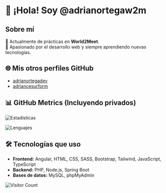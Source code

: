 # 👋 ¡Hola! Soy @adrianortegaw2m

## Sobre mí  
💼 Actualmente de prácticas en **World2Meet**.  
🚀 Apasionado por el desarrollo web y siempre aprendiendo nuevas tecnologías.  

## 🌐 Mis otros perfiles GitHub
- [adrianortegadev](https://github.com/adrianortegadev)
- [adriancesurform](https://github.com/adriancesurform)

## 📊 GitHub Metrics (Incluyendo privados)
![Estadísticas](https://github-readme-stats.vercel.app/api?username=adrianortegaw2m&show_icons=true&theme=transparent&count_private=true)

![Lenguajes](https://github-readme-stats.vercel.app/api/top-langs/?username=adrianortegaw2m&layout=compact&count_private=true)
## 🛠️ Tecnologías que uso  
- **Frontend:** Angular, HTML, CSS, SASS, Bootstrap, Tailwind, JavaScript, TypeScript  
- **Backend:** PHP, Node.js, Spring Boot  
- **Bases de datos:** MySQL, phpMyAdmin  

![Visitor Count](https://profile-counter.glitch.me/adrianortegaw2m/count.svg)  
